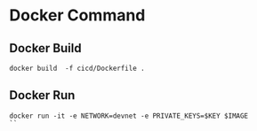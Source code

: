 # Docker Command

## Docker Build
```
docker build  -f cicd/Dockerfile .
```
## Docker Run
```
docker run -it -e NETWORK=devnet -e PRIVATE_KEYS=$KEY $IMAGE
``